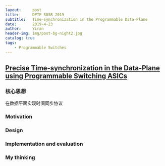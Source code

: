 ```yaml
---
layout:     post
title:      DPTP SOSR 2019
subtitle:   Time-synchronization in the Programmable Data-Plane
date:       2019-4-23
author:     Yiran
header-img: img/post-bg-night2.jpg
catalog: true
tags:
    - Programmable Switches
---
```


## [Precise Time-synchronization in the Data-Plane using Programmable Switching ASICs](https://www.comp.nus.edu.sg/~pravein/papers/DPTP_SOSR19.pdf)
### 核心思想 

在数据平面实现时间同步协议

### Motivation




### Design


### Implementation and evaluation


### My thinking
